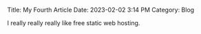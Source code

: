 Title: My Fourth Article
Date: 2023-02-02 3:14 PM
Category: Blog

I really really really like free static web hosting.
